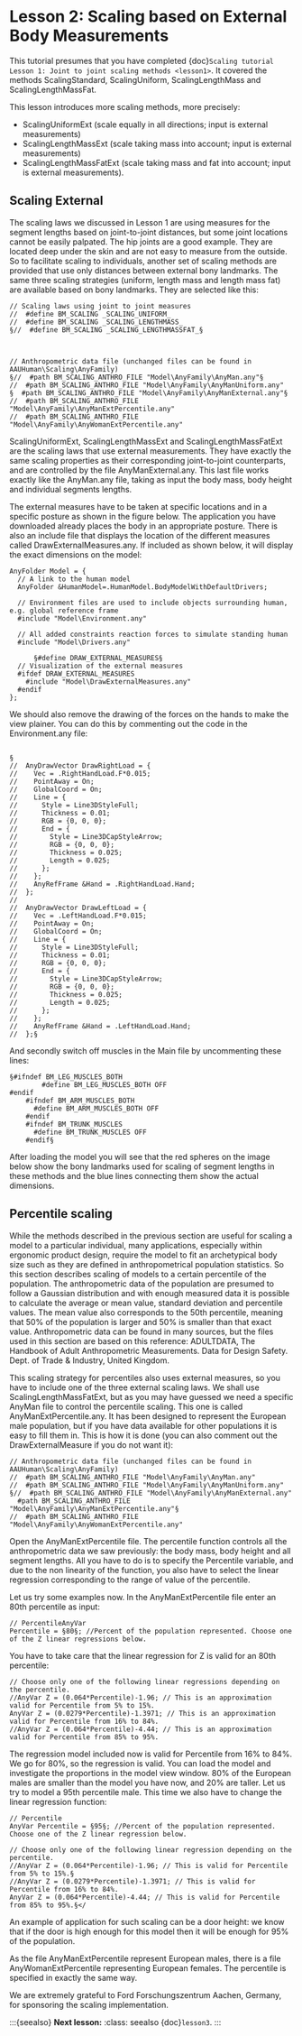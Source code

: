 # Lesson 2: Scaling based on External Body Measurements

This tutorial presumes that you have completed {doc}`Scaling tutorial
Lesson 1: Joint to joint scaling methods <lesson1>`. It
covered the methods ScalingStandard, ScalingUniform, ScalingLengthMass
and ScalingLengthMassFat.

This lesson introduces more scaling methods, more precisely:

- ScalingUniformExt (scale equally in all directions; input is external
  measurements)
- ScalingLengthMassExt (scale taking mass into account; input is
  external measurements)
- ScalingLengthMassFatExt (scale taking mass and fat into account;
  input is external measurements).

## Scaling External

The scaling laws we discussed in Lesson 1 are using measures for the
segment lengths based on joint-to-joint distances, but some joint
locations cannot be easily palpated. The hip joints are a good example.
They are located deep under the skin and are not easy to measure from
the outside. So to facilitate scaling to individuals, another set of
scaling methods are provided that use only distances between external
bony landmarks. The same three scaling strategies (uniform, length mass
and length mass fat) are available based on bony landmarks. They are
selected like this:

```AnyScriptDoc
// Scaling laws using joint to joint measures
//  #define BM_SCALING _SCALING_UNIFORM_
//  #define BM_SCALING _SCALING_LENGTHMASS_
§//  #define BM_SCALING _SCALING_LENGTHMASSFAT_§



// Anthropometric data file (unchanged files can be found in AAUHuman\Scaling\AnyFamily)
§//  #path BM_SCALING_ANTHRO_FILE "Model\AnyFamily\AnyMan.any"§
//  #path BM_SCALING_ANTHRO_FILE "Model\AnyFamily\AnyManUniform.any"
§  #path BM_SCALING_ANTHRO_FILE "Model\AnyFamily\AnyManExternal.any"§
//  #path BM_SCALING_ANTHRO_FILE "Model\AnyFamily\AnyManExtPercentile.any"
//  #path BM_SCALING_ANTHRO_FILE "Model\AnyFamily\AnyWomanExtPercentile.any"
```

ScalingUniformExt, ScalingLengthMassExt and ScalingLengthMassFatExt
are the scaling laws that use external measurements. They have exactly
the same scaling properties as their corresponding joint-to-joint
counterparts, and are controlled by the file AnyManExternal.any. This
last file works exactly like the AnyMan.any file, taking as input the
body mass, body height and individual segments lengths.

The external measures have to be taken at specific locations and in a
specific posture as shown in the figure below. The application you
have downloaded already places the body in an appropriate posture.
There is also an include file that displays the location of the
different measures called DrawExternalMeasures.any. If included as
shown below, it will display the exact dimensions on the model:

```AnyScriptDoc
AnyFolder Model = {
  // A link to the human model
  AnyFolder &HumanModel=.HumanModel.BodyModelWithDefaultDrivers;

  // Environment files are used to include objects surrounding human, e.g. global reference frame
  #include "Model\Environment.any"

  // All added constraints reaction forces to simulate standing human
  #include "Model\Drivers.any"

      §#define DRAW_EXTERNAL_MEASURES§
  // Visualization of the external measures
  #ifdef DRAW_EXTERNAL_MEASURES
    #include "Model\DrawExternalMeasures.any"
  #endif
};
```

We should also remove the drawing of the forces on the hands to make the
view plainer. You can do this by commenting out the code in the
Environment.any file:

```{image} _static/lesson2/image1.jpeg
```

```AnyScriptDoc
§
//  AnyDrawVector DrawRightLoad = {
//    Vec = .RightHandLoad.F*0.015;
//    PointAway = On;
//    GlobalCoord = On;
//    Line = {
//      Style = Line3DStyleFull;
//      Thickness = 0.01;
//      RGB = {0, 0, 0};
//      End = {
//        Style = Line3DCapStyleArrow;
//        RGB = {0, 0, 0};
//        Thickness = 0.025;
//        Length = 0.025;
//      };
//    };
//    AnyRefFrame &Hand = .RightHandLoad.Hand;
//  };
//
//  AnyDrawVector DrawLeftLoad = {
//    Vec = .LeftHandLoad.F*0.015;
//    PointAway = On;
//    GlobalCoord = On;
//    Line = {
//      Style = Line3DStyleFull;
//      Thickness = 0.01;
//      RGB = {0, 0, 0};
//      End = {
//        Style = Line3DCapStyleArrow;
//        RGB = {0, 0, 0};
//        Thickness = 0.025;
//        Length = 0.025;
//      };
//    };
//    AnyRefFrame &Hand = .LeftHandLoad.Hand;
//  };§
```

And secondly switch off muscles in the Main file by uncommenting these lines:

```AnyScriptDoc
§#ifndef BM_LEG_MUSCLES_BOTH
        #define BM_LEG_MUSCLES_BOTH OFF
#endif
    #ifndef BM_ARM_MUSCLES_BOTH
      #define BM_ARM_MUSCLES_BOTH OFF
    #endif
    #ifndef BM_TRUNK_MUSCLES
      #define BM_TRUNK_MUSCLES OFF
    #endif§
```

After loading the model you will see that the red spheres on the image
below show the bony landmarks used for scaling of segment lengths in
these methods and the blue lines connecting them show the actual
dimensions.

## Percentile scaling

While the methods described in the previous section are useful for
scaling a model to a particular individual, many applications,
especially within ergonomic product design, require the model to fit
an archetypical body size such as they are defined in anthropometrical
population statistics. So this section describes scaling of models to
a certain percentile of the population. The anthropometric data of the
population are presumed to follow a Gaussian distribution and with
enough measured data it is possible to calculate the average or mean
value, standard deviation and percentile values. The mean value also
corresponds to the 50th percentile, meaning that 50% of the population
is larger and 50% is smaller than that exact value. Anthropometric
data can be found in many sources, but the files used in this section
are based on this reference: ADULTDATA, The Handbook of Adult
Anthropometric Measurements. Data for Design Safety. Dept. of Trade &
Industry, United Kingdom.

This scaling strategy for percentiles also uses external measures, so
you have to include one of the three external scaling laws. We shall
use ScalingLengthMassFatExt, but as you may have guessed we need a
specific AnyMan file to control the percentile scaling. This one is
called AnyManExtPercentile.any. It has been designed to represent the
European male population, but if you have data available for other
populations it is easy to fill them in. This is how it is done (you
can also comment out the DrawExternalMeasure if you do not want it):

```AnyScriptDoc
// Anthropometric data file (unchanged files can be found in AAUHuman\Scaling\AnyFamily)
//  #path BM_SCALING_ANTHRO_FILE "Model\AnyFamily\AnyMan.any"
//  #path BM_SCALING_ANTHRO_FILE "Model\AnyFamily\AnyManUniform.any"
§//  #path BM_SCALING_ANTHRO_FILE "Model\AnyFamily\AnyManExternal.any"
  #path BM_SCALING_ANTHRO_FILE "Model\AnyFamily\AnyManExtPercentile.any"§
//  #path BM_SCALING_ANTHRO_FILE "Model\AnyFamily\AnyWomanExtPercentile.any"
```

Open the AnyManExtPercentile file. The percentile function controls
all the anthropometric data we saw previously: the body mass, body
height and all segment lengths. All you have to do is to specify the
Percentile variable, and due to the non linearity of the function, you
also have to select the linear regression corresponding to the range
of value of the percentile.

Let us try some examples now. In the AnyManExtPercentile file enter an
80th percentile as input:

```AnyScriptDoc
// PercentileAnyVar
Percentile = §80§; //Percent of the population represented. Choose one of the Z linear regressions below.
```

You have to take care that the linear regression for Z is
valid for an 80th percentile:

```AnyScriptDoc
// Choose only one of the following linear regressions depending on the percentile.
//AnyVar Z = (0.064*Percentile)-1.96; // This is an approximation valid for Percentile from 5% to 15%.
AnyVar Z = (0.0279*Percentile)-1.3971; // This is an approximation valid for Percentile from 16% to 84%.
//AnyVar Z = (0.064*Percentile)-4.44; // This is an approximation valid for Percentile from 85% to 95%.
```

The regression model included now is valid for Percentile from 16% to
84%. We go for 80%, so the regression is valid. You can load the model
and investigate the proportions in the model view window. 80% of the
European males are smaller than the model you have now, and 20% are
taller. Let us try to model a 95th percentile male. This time we also
have to change the linear regression function:

```AnyScriptDoc
// Percentile
AnyVar Percentile = §95§; //Percent of the population represented. Choose one of the Z linear regression below.

// Choose only one of the following linear regression depending on the percentile.
//AnyVar Z = (0.064*Percentile)-1.96; // This is valid for Percentile from 5% to 15%.§
//AnyVar Z = (0.0279*Percentile)-1.3971; // This is valid for Percentile from 16% to 84%.
AnyVar Z = (0.064*Percentile)-4.44; // This is valid for Percentile from 85% to 95%.§</
```

An example of application for such scaling can be a door height: we
know that if the door is high enough for this model then it will be
enough for 95% of the population.

As the file AnyManExtPercentile represent European males, there is a
file AnyWomanExtPercentile representing European females. The
percentile is specified in exactly the same way.

We are extremely grateful to Ford Forschungszentrum Aachen, Germany, for
sponsoring the scaling implementation.


:::{seealso} **Next lesson:**
:class: seealso
{doc}`lesson3`.
:::
